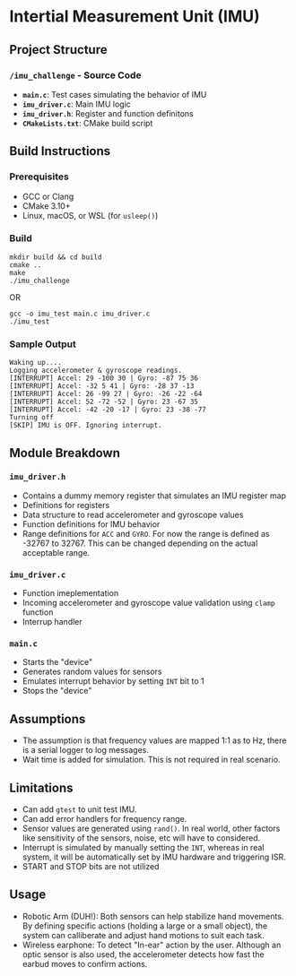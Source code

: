 # Intertial Measurement Unit (IMU)

## Project Structure

### `/imu_challenge` - Source Code
- **`main.c`**: Test cases simulating the behavior of IMU
- **`imu_driver.c`**: Main IMU logic
- **`imu_driver.h`**: Register and function definitons
- **`CMakeLists.txt`**: CMake build script


## Build Instructions

### Prerequisites
- GCC or Clang
- CMake 3.10+
- Linux, macOS, or WSL (for `usleep()`)

### Build

```
mkdir build && cd build
cmake ..
make
./imu_challenge
```
OR

```
gcc -o imu_test main.c imu_driver.c
./imu_test
```

### Sample Output
```
Waking up....
Logging accelerometer & gyroscope readings.
[INTERRUPT] Accel: 29 -100 30 | Gyro: -87 75 36
[INTERRUPT] Accel: -32 5 41 | Gyro: -28 37 -13
[INTERRUPT] Accel: 26 -99 27 | Gyro: -26 -22 -64
[INTERRUPT] Accel: 52 -72 -52 | Gyro: 23 -67 35
[INTERRUPT] Accel: -42 -20 -17 | Gyro: 23 -38 -77
Turning off 
[SKIP] IMU is OFF. Ignoring interrupt.
```

## Module Breakdown
### **`imu_driver.h`**
- Contains a dummy memory register that simulates an IMU register map
- Definitions for registers
- Data structure to read accelerometer and gyroscope values
- Function definitions for IMU behavior
- Range definitions for `ACC` and `GYRO`. For now the range is defined as -32767 to 32767. This can be changed depending on the actual acceptable range.

### **`imu_driver.c`**
- Function imeplementation
- Incoming accelerometer and gyroscope value validation using `clamp` function
- Interrup handler

### **`main.c`**
- Starts the "device"
- Generates random values for sensors
- Emulates interrupt behavior by setting `INT` bit to 1
- Stops the "device"

## Assumptions 
- The assumption is that frequency values are mapped 1:1 as to Hz, there is a serial logger to log messages.
- Wait time is added for simulation. This is not required in real scenario.

## Limitations
- Can add `gtest` to unit test IMU. 
- Can add error handlers for frequency range.
- Sensor values are generated using `rand()`. In real world, other factors like sensitivity of the sensors, noise, etc will have to considered.
- Interrupt is simulated by manually setting the `INT`, whereas in real system, it will be automatically set by IMU hardware and triggering ISR.
- START and STOP bits are not utilized

## Usage
- Robotic Arm (DUH!): Both sensors can help stabilize hand movements. By defining specific actions (holding a large or a small object), the system can calliberate and adjust hand motions to suit each task.
- Wireless earphone: To detect "In-ear" action by the user. Although an optic sensor is also used, the accelerometer detects how fast the earbud moves to confirm actions.

